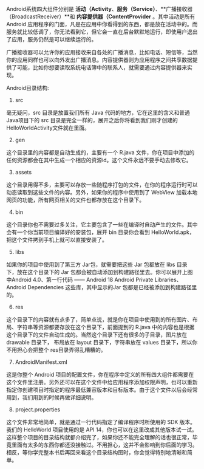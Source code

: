 
Android系统四大组件分别是 **活动（Activity**、**服务（Service）**、**广播接收器（BroadcastReceiver）**和 **内容提供器（ContentProvider** 。其中活动是所有 Android 应用程序的门面，凡是在应用中你看得到的东西，都是放在活动中的。而服务就比较低调了，你无法看到它，但它会一直在后台默默地运行，即使用户退出了应用，服务仍然是可以继续运行的。

广播接收器可以允许你的应用接收来自各处的广播消息，比如电话、短信等，当然你的应用同样也可以向外发出广播消息。内容提供器则为应用程序之间共享数据提供了可能，比如你想要读取系统电话簿中的联系人，就需要通过内容提供器来实现。



Android目录结构:


1. src

毫无疑问，src 目录是放置我们所有 Java 代码的地方，它在这里的含义和普通 Java项目下的 src 目录是完全一样的，展开之后你将看到我们刚才创建的HelloWorldActivity文件就在里面。

2. gen

这个目录里的内容都是自动生成的，主要有一个 R.java 文件，你在项目中添加的任何资源都会在其中生成一个相应的资源id。这个文件永远不要手动去修改它。

3. assets

这个目录用得不多，主要可以存放一些随程序打包的文件，在你的程序运行时可以动态读取到这些文件的内容。另外，如果你的程序中使用到了 WebView 加载本地网页的功能，所有网页相关的文件也都存放在这个目录下。

4. bin

这个目录你也不需要过多关注，它主要包含了一些在编译时自动产生的文件。其中会有一个你当前项目编译好的安装包，展开 bin 目录你会看到 HelloWorld.apk，把这个文件拷到手机上就可以直接安装了。

5. libs

如果你的项目中使用到了第三方 Jar包，就需要把这些 Jar 包都放在 libs 目录下，放在这个目录下的 Jar 包都会被自动添加到构建路径里去。你可以展开上图中Android 4.0、第一行代码 —— Android 18 Android Private Libraries、Android Dependencies 这些库，其中显示的Jar 包都是已经被添加到构建路径里的。

6. res

这个目录下的内容就有点多了，简单点说，就是你在项目中使用到的所有图片、布局、字符串等资源都要存放在这个目录下，前面提到的 R.java 中的内容也是根据这个目录下的文件自动生成的。当然这个目录下还有很多的子目录，图片放在 drawable 目录下，
布局放在 layout 目录下，字符串放在 values 目录下，所以你不用担心会把整个 res目录弄得乱糟糟的。

7. AndroidManifest.xml

这是你整个 Android 项目的配置文件，你在程序中定义的所有四大组件都需要在这个文件里注册。另外还可以在这个文件中给应用程序添加权限声明，也可以重新指定你创建项目时指定的程序最低兼容版本和目标版本。由于这个文件以后会经常用到，我们用到的时候再做详细说明。

8. project.properties

这个文件非常地简单，就是通过一行代码指定了编译程序时所使用的 SDK 版本。我们的 HelloWorld 项目使用的是 API 14，你也可以在这里改成其他版本试一试。这样整个项目的目录结构就都介绍完了，如果你还不能完全理解的话也很正常，毕竟里面有太多的东西你都还没接触过。不用担心，这并不会影响到你后面的学习。相反，等你学完整本书后再回来看这个目录结构图时，你会觉得特别地清晰和简单。